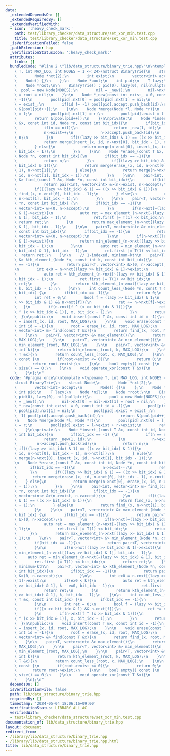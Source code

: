 ```yaml
---
data:
  _extendedDependsOn: []
  _extendedRequiredBy: []
  _extendedVerifiedWith:
  - icon: ':heavy_check_mark:'
    path: test/library_checker/data_structure/set_xor_min.test.cpp
    title: test/library_checker/data_structure/set_xor_min.test.cpp
  _isVerificationFailed: false
  _pathExtension: hpp
  _verificationStatusIcon: ':heavy_check_mark:'
  attributes:
    links: []
  bundledCode: "#line 2 \"lib/data_structure/binary_trie.hpp\"\n\ntemplate <typename\
    \ T, int MAX_LOG, int NODES = 1 << 24>\nstruct BinaryTrie{\n    struct Node{\n\
    \        Node *nxt[2];\n        int exist;\n        vector<int> accept;\n    \
    \    Node() {}\n    };\n    Node *pool;\n    int pid;\n    T lazy;\n    Node *nil;\n\
    \    Node *root;\n\n    BinaryTrie() : pid(0), lazy(0), nil(nullptr){\n      \
    \  pool = new Node[NODES];\n        nil = _new();\n        nil->nxt[0] = nil->nxt[1]\
    \ = root = nil;\n    }\n\n    Node *_new(const int exist_ = 0, const int id =\
    \ -1){\n        pool[pid].nxt[0] = pool[pid].nxt[1] = nil;\n        pool[pid].exist\
    \ = exist_;\n        if(id != -1) pool[pid].accept.push_back(id);\n        return\
    \ &(pool[pid++]);\n    }\n\n    Node *merge(Node *l, Node *r){\n        pool[pid].nxt[0]\
    \ = l;\n        pool[pid].nxt[1] = r;\n        pool[pid].exist = l->exist + r->exist;\n\
    \        return &(pool[pid++]);\n    }\n\nprivate:\n    Node *insert_(const T\
    \ &x, const int id, Node *n, const int bit_idx){\n        if(bit_idx == -1) {\n\
    \            if(n == nil){\n                return _new(1, id);\n            }\n\
    \            n->exist++;\n            n->accept.push_back(id);\n            return\
    \ n;\n        }\n        if(((lazy >> bit_idx) & 1) == ((x >> bit_idx) & 1)){\n\
    \            return merge(insert_(x, id, n->nxt[0], bit_idx - 1), n->nxt[1]);\n\
    \        } else{\n            return merge(n->nxt[0], insert_(x, id, n->nxt[1],\
    \ bit_idx - 1));\n        }\n    }\n\n    Node *erase_(const T &x, const int id,\
    \ Node *n, const int bit_idx){\n        if(bit_idx == -1){\n            n->exist--;\n\
    \            return n;\n        }\n        if(((lazy >> bit_idx) & 1) == ((x >>\
    \ bit_idx) & 1)){\n            return merge(erase_(x, id, n->nxt[0], bit_idx -\
    \ 1), n->nxt[1]);\n        } else{\n            return merge(n->nxt[0], erase_(x,\
    \ id, n->nxt[1], bit_idx - 1));\n        }\n    }\n\n    pair<int, vector<int>\
    \ &> find_(const T &x, Node *n, const int bit_idx){\n        if(bit_idx == -1){\n\
    \            return pair<int, vector<int> &>(n->exist, n->accept);\n        }\n\
    \        if(((lazy >> bit_idx) & 1) == ((x >> bit_idx) & 1)){\n            return\
    \ find_(x, n->nxt[0], bit_idx - 1);\n        } else{\n            return find_(x,\
    \ n->nxt[1], bit_idx - 1);\n        }\n    }\n\n    pair<T, vector<int> &> max_element_(Node\
    \ *n, const int bit_idx) {\n        if(bit_idx == -1){\n            return pair<T,\
    \ vector<int> &>(0, n->accept);\n        }\n        if(n->nxt[~(lazy >> bit_idx)\
    \ & 1]->exist){\n            auto ret = max_element_(n->nxt[~(lazy >> bit_idx)\
    \ & 1], bit_idx - 1);\n            ret.first |= T(1) << bit_idx;\n           \
    \ return ret;\n        }\n        return max_element_(n->nxt[(lazy >> bit_idx)\
    \ & 1], bit_idx - 1);\n    }\n\n    pair<T, vector<int> &> min_element_(Node *n,\
    \ const int bit_idx){\n        if(bit_idx == -1){\n            return pair<T,\
    \ vector<int> &>(0, n->accept);\n        }\n\n        if(n->nxt[(lazy >> bit_idx)\
    \ & 1]->exist){\n            return min_element_(n->nxt[(lazy >> bit_idx) & 1],\
    \ bit_idx - 1);\n        }\n\n        auto ret = min_element_(n->nxt[~(lazy >>\
    \ bit_idx) & 1], bit_idx - 1);\n        ret.first |= T(1) << bit_idx;\n      \
    \  return ret;\n    }\n\n    // 1-indexed, minimum-kth\n    pair<T, vector<int>\
    \ &> kth_element_(Node *n, const int k, const int bit_idx){\n        if(bit_idx\
    \ == -1){\n            return pair<T, vector<int> &>(0, n->accept);\n        }\n\
    \n        int ex0 = n->nxt[(lazy >> bit_idx) & 1]->exist;\n        if(ex0 < k){\n\
    \            auto ret = kth_element_(n->nxt[~(lazy >> bit_idx) & 1], k - ex0,\
    \ bit_idx - 1);\n            ret.first |= T(1) << bit_idx;\n            return\
    \ ret;\n        }\n        return kth_element_(n->nxt[(lazy >> bit_idx) & 1],\
    \ k, bit_idx - 1);\n    }\n\n    int count_less_(Node *n, const T &x, const int\
    \ bit_idx) {\n        if(bit_idx == -1){\n            return 0;\n        }\n\n\
    \        int ret = 0;\n        bool f = (lazy >> bit_idx) & 1;\n        if((x\
    \ >> bit_idx & 1) && n->nxt[f]){\n            ret += n->nxt[f]->exist;\n     \
    \   }\n        if(n->nxt[f ^ (x >> bit_idx & 1)]){\n            ret += count_less_(n->nxt[f\
    \ ^ (x >> bit_idx & 1)], x, bit_idx - 1);\n        }\n        return ret;\n  \
    \  }\n\npublic:\n    void insert(const T &x, const int id = -1){\n        root\
    \ = insert_(x, id, root, MAX_LOG);\n    }\n\n    void erase(const T &x, const\
    \ int id = -1){\n        root = erase_(x, id, root, MAX_LOG);\n    }\n\n    pair<int,\
    \ vector<int> &> find(const T &x){\n        return find_(x, root, MAX_LOG);\n\
    \    }\n\n    pair<T, vector<int> &> max_element(){\n        return max_element_(root,\
    \ MAX_LOG);\n    }\n\n    pair<T, vector<int> &> min_element(){\n        return\
    \ min_element_(root, MAX_LOG);\n    }\n\n    pair<T, vector<int> &> kth_element(const\
    \ int k){\n        return kth_element_(root, k, MAX_LOG);\n    }\n\n    int count_less(const\
    \ T &x){\n        return count_less_(root, x, MAX_LOG);\n    }\n\n    size_t size()\
    \ const {\n        if(root->exist <= 0){\n            return 0;\n        }\n \
    \       return root->exist;\n    }\n\n    bool empty() const {\n        return\
    \ size() == 0;\n    }\n\n    void operate_xor(const T &x){\n        lazy ^= x;\n\
    \    }\n};\n"
  code: "#pragma once\n\ntemplate <typename T, int MAX_LOG, int NODES = 1 << 24>\n\
    struct BinaryTrie{\n    struct Node{\n        Node *nxt[2];\n        int exist;\n\
    \        vector<int> accept;\n        Node() {}\n    };\n    Node *pool;\n   \
    \ int pid;\n    T lazy;\n    Node *nil;\n    Node *root;\n\n    BinaryTrie() :\
    \ pid(0), lazy(0), nil(nullptr){\n        pool = new Node[NODES];\n        nil\
    \ = _new();\n        nil->nxt[0] = nil->nxt[1] = root = nil;\n    }\n\n    Node\
    \ *_new(const int exist_ = 0, const int id = -1){\n        pool[pid].nxt[0] =\
    \ pool[pid].nxt[1] = nil;\n        pool[pid].exist = exist_;\n        if(id !=\
    \ -1) pool[pid].accept.push_back(id);\n        return &(pool[pid++]);\n    }\n\
    \n    Node *merge(Node *l, Node *r){\n        pool[pid].nxt[0] = l;\n        pool[pid].nxt[1]\
    \ = r;\n        pool[pid].exist = l->exist + r->exist;\n        return &(pool[pid++]);\n\
    \    }\n\nprivate:\n    Node *insert_(const T &x, const int id, Node *n, const\
    \ int bit_idx){\n        if(bit_idx == -1) {\n            if(n == nil){\n    \
    \            return _new(1, id);\n            }\n            n->exist++;\n   \
    \         n->accept.push_back(id);\n            return n;\n        }\n       \
    \ if(((lazy >> bit_idx) & 1) == ((x >> bit_idx) & 1)){\n            return merge(insert_(x,\
    \ id, n->nxt[0], bit_idx - 1), n->nxt[1]);\n        } else{\n            return\
    \ merge(n->nxt[0], insert_(x, id, n->nxt[1], bit_idx - 1));\n        }\n    }\n\
    \n    Node *erase_(const T &x, const int id, Node *n, const int bit_idx){\n  \
    \      if(bit_idx == -1){\n            n->exist--;\n            return n;\n  \
    \      }\n        if(((lazy >> bit_idx) & 1) == ((x >> bit_idx) & 1)){\n     \
    \       return merge(erase_(x, id, n->nxt[0], bit_idx - 1), n->nxt[1]);\n    \
    \    } else{\n            return merge(n->nxt[0], erase_(x, id, n->nxt[1], bit_idx\
    \ - 1));\n        }\n    }\n\n    pair<int, vector<int> &> find_(const T &x, Node\
    \ *n, const int bit_idx){\n        if(bit_idx == -1){\n            return pair<int,\
    \ vector<int> &>(n->exist, n->accept);\n        }\n        if(((lazy >> bit_idx)\
    \ & 1) == ((x >> bit_idx) & 1)){\n            return find_(x, n->nxt[0], bit_idx\
    \ - 1);\n        } else{\n            return find_(x, n->nxt[1], bit_idx - 1);\n\
    \        }\n    }\n\n    pair<T, vector<int> &> max_element_(Node *n, const int\
    \ bit_idx) {\n        if(bit_idx == -1){\n            return pair<T, vector<int>\
    \ &>(0, n->accept);\n        }\n        if(n->nxt[~(lazy >> bit_idx) & 1]->exist){\n\
    \            auto ret = max_element_(n->nxt[~(lazy >> bit_idx) & 1], bit_idx -\
    \ 1);\n            ret.first |= T(1) << bit_idx;\n            return ret;\n  \
    \      }\n        return max_element_(n->nxt[(lazy >> bit_idx) & 1], bit_idx -\
    \ 1);\n    }\n\n    pair<T, vector<int> &> min_element_(Node *n, const int bit_idx){\n\
    \        if(bit_idx == -1){\n            return pair<T, vector<int> &>(0, n->accept);\n\
    \        }\n\n        if(n->nxt[(lazy >> bit_idx) & 1]->exist){\n            return\
    \ min_element_(n->nxt[(lazy >> bit_idx) & 1], bit_idx - 1);\n        }\n\n   \
    \     auto ret = min_element_(n->nxt[~(lazy >> bit_idx) & 1], bit_idx - 1);\n\
    \        ret.first |= T(1) << bit_idx;\n        return ret;\n    }\n\n    // 1-indexed,\
    \ minimum-kth\n    pair<T, vector<int> &> kth_element_(Node *n, const int k, const\
    \ int bit_idx){\n        if(bit_idx == -1){\n            return pair<T, vector<int>\
    \ &>(0, n->accept);\n        }\n\n        int ex0 = n->nxt[(lazy >> bit_idx) &\
    \ 1]->exist;\n        if(ex0 < k){\n            auto ret = kth_element_(n->nxt[~(lazy\
    \ >> bit_idx) & 1], k - ex0, bit_idx - 1);\n            ret.first |= T(1) << bit_idx;\n\
    \            return ret;\n        }\n        return kth_element_(n->nxt[(lazy\
    \ >> bit_idx) & 1], k, bit_idx - 1);\n    }\n\n    int count_less_(Node *n, const\
    \ T &x, const int bit_idx) {\n        if(bit_idx == -1){\n            return 0;\n\
    \        }\n\n        int ret = 0;\n        bool f = (lazy >> bit_idx) & 1;\n\
    \        if((x >> bit_idx & 1) && n->nxt[f]){\n            ret += n->nxt[f]->exist;\n\
    \        }\n        if(n->nxt[f ^ (x >> bit_idx & 1)]){\n            ret += count_less_(n->nxt[f\
    \ ^ (x >> bit_idx & 1)], x, bit_idx - 1);\n        }\n        return ret;\n  \
    \  }\n\npublic:\n    void insert(const T &x, const int id = -1){\n        root\
    \ = insert_(x, id, root, MAX_LOG);\n    }\n\n    void erase(const T &x, const\
    \ int id = -1){\n        root = erase_(x, id, root, MAX_LOG);\n    }\n\n    pair<int,\
    \ vector<int> &> find(const T &x){\n        return find_(x, root, MAX_LOG);\n\
    \    }\n\n    pair<T, vector<int> &> max_element(){\n        return max_element_(root,\
    \ MAX_LOG);\n    }\n\n    pair<T, vector<int> &> min_element(){\n        return\
    \ min_element_(root, MAX_LOG);\n    }\n\n    pair<T, vector<int> &> kth_element(const\
    \ int k){\n        return kth_element_(root, k, MAX_LOG);\n    }\n\n    int count_less(const\
    \ T &x){\n        return count_less_(root, x, MAX_LOG);\n    }\n\n    size_t size()\
    \ const {\n        if(root->exist <= 0){\n            return 0;\n        }\n \
    \       return root->exist;\n    }\n\n    bool empty() const {\n        return\
    \ size() == 0;\n    }\n\n    void operate_xor(const T &x){\n        lazy ^= x;\n\
    \    }\n};\n"
  dependsOn: []
  isVerificationFile: false
  path: lib/data_structure/binary_trie.hpp
  requiredBy: []
  timestamp: '2024-05-04 18:06:16+09:00'
  verificationStatus: LIBRARY_ALL_AC
  verifiedWith:
  - test/library_checker/data_structure/set_xor_min.test.cpp
documentation_of: lib/data_structure/binary_trie.hpp
layout: document
redirect_from:
- /library/lib/data_structure/binary_trie.hpp
- /library/lib/data_structure/binary_trie.hpp.html
title: lib/data_structure/binary_trie.hpp
---
```

